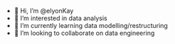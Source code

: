 - 👋 Hi, I’m @elyonKay
- 👀 I’m interested in data analysis
- 🌱 I’m currently learning data modelling/restructuring
- 💞️ I’m looking to collaborate on data engineering
  

<!---
elyonKay/elyonKay is a ✨ special ✨ repository because its `README.md` (this file) appears on your GitHub profile.
You can click the Preview link to take a look at your changes.
--->
